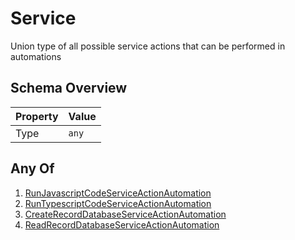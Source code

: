 # Service

Union type of all possible service actions that can be performed in automations

## Schema Overview

| Property | Value |
|----------|-------|
| Type | `any` |

## Any Of

1. [RunJavascriptCodeServiceActionAutomation](http://localhost:3000/docs/runjavascriptcodeserviceactionautomation)
2. [RunTypescriptCodeServiceActionAutomation](http://localhost:3000/docs/runtypescriptcodeserviceactionautomation)
3. [CreateRecordDatabaseServiceActionAutomation](http://localhost:3000/docs/createrecorddatabaseserviceactionautomation)
4. [ReadRecordDatabaseServiceActionAutomation](http://localhost:3000/docs/readrecorddatabaseserviceactionautomation)

